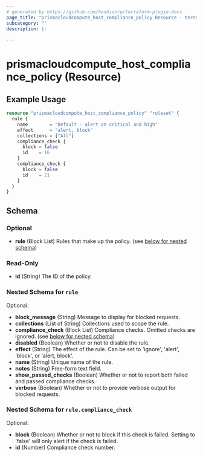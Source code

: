 ```yaml
---
# generated by https://github.com/hashicorp/terraform-plugin-docs
page_title: "prismacloudcompute_host_compliance_policy Resource - terraform-provider-prismacloudcompute"
subcategory: ""
description: |-
  
---
```


# prismacloudcompute_host_compliance_policy (Resource)



## Example Usage

```terraform
resource "prismacloudcompute_host_compliance_policy" "ruleset" {
  rule {
    name        = "Default - alert on critical and high"
    effect      = "alert, block"
    collections = ["All"]
    compliance_check {
      block = false
      id    = 16
    }
    compliance_check {
      block = false
      id    = 21
    }
  }
}
```

<!-- schema generated by tfplugindocs -->
## Schema

### Optional

- **rule** (Block List) Rules that make up the policy. (see [below for nested schema](#nestedblock--rule))

### Read-Only

- **id** (String) The ID of the policy.

<a id="nestedblock--rule"></a>
### Nested Schema for `rule`

Optional:

- **block_message** (String) Message to display for blocked requests.
- **collections** (List of String) Collections used to scope the rule.
- **compliance_check** (Block List) Compliance checks. Omitted checks are ignored. (see [below for nested schema](#nestedblock--rule--compliance_check))
- **disabled** (Boolean) Whether or not to disable the rule.
- **effect** (String) The effect of the rule. Can be set to 'ignore', 'alert', 'block', or 'alert, block'.
- **name** (String) Unique name of the rule.
- **notes** (String) Free-form text field.
- **show_passed_checks** (Boolean) Whether or not to report both failed and passed compliance checks.
- **verbose** (Boolean) Whether or not to provide verbose output for blocked requests.

<a id="nestedblock--rule--compliance_check"></a>
### Nested Schema for `rule.compliance_check`

Optional:

- **block** (Boolean) Whether or not to block if this check is failed. Setting to 'false' will only alert if the check is failed.
- **id** (Number) Compliance check number.


